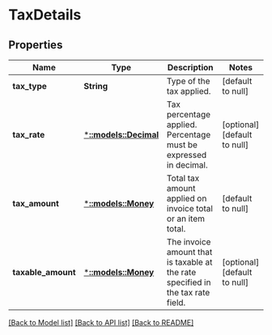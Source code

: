 # TaxDetails

## Properties
Name | Type | Description | Notes
------------ | ------------- | ------------- | -------------
**tax_type** | **String** | Type of the tax applied. | [default to null]
**tax_rate** | [***::models::Decimal**](Decimal.md) | Tax percentage applied. Percentage must be expressed in decimal. | [optional] [default to null]
**tax_amount** | [***::models::Money**](Money.md) | Total tax amount applied on invoice total or an item total. | [default to null]
**taxable_amount** | [***::models::Money**](Money.md) | The invoice amount that is taxable at the rate specified in the tax rate field. | [optional] [default to null]

[[Back to Model list]](../README.md#documentation-for-models) [[Back to API list]](../README.md#documentation-for-api-endpoints) [[Back to README]](../README.md)


